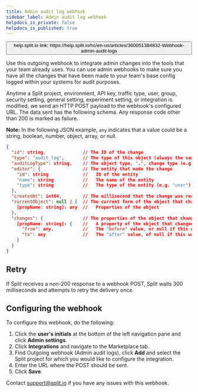 ```yaml
---
title: Admin audit log webhook
sidebar_label: Admin audit log webhook
helpdocs_is_private: false
helpdocs_is_published: true
---
```


<p>
  <button style={{borderRadius:'8px', border:'1px', fontFamily:'Courier New', fontWeight:'800', textAlign:'left'}}> help.split.io link: https://help.split.io/hc/en-us/articles/360051384832-Webhook-admin-audit-logs </button>
</p>

Use this outgoing webhook to integrate admin changes into the tools that your team already uses. You can use admin webhooks to make sure you have all the changes that have been made to your team's base config logged within your systems for audit purposes.

Anytime a Split project, environment, API key, traffic type, user, group, security setting, general setting, experiment setting, or integration is modified, we send an HTTP POST payload to the webhook's configured URL. The data sent has the following schema. Any response code other than 200 is marked as failure.

**Note:** In the following JSON example, `any` indicates that a value could be a string, boolean, number, object, array, or null.

```json
{
  "id": string,              // The ID of the change
  "type": "audit_log",       // The type of this object (always the same)
  "auditLogType": string,    // The object type, '.', change type (e.g. "security_settings.updated")
  "editor": {                // The entity that made the change
    "id": string             //   ID of the entity
    "name": string           //   The name of the entity
    "type": string           //   The type of the entity (e.g. "user")
  },
  "createdAt": int64,        // The millisecond that the change was recorded
  "currentObject": null | {  // The current form of the object that changed or null if deleted
    [propName: string]: any  //   Properties of the object
  },
  "changes": {               // The properties of the object that changed
    [propName: string]: {    //   A property of the object that changed (only top level props)
      "from": any,           //   The "before" value, or null if this was a "created" change
      "to": any              //   The "after" value, of null if this was a "deleted" change
    }
  }
}
```

## Retry
 
If Split receives a non-200 response to a webhook POST, Split waits 300 milliseconds and attempts to retry the delivery once. 

## Configuring the webhook

To configure this webhook, do the following: 

1. Click the **user's initials** at the bottom of the left navigation pane and click **Admin settings**.
2. Click **Integrations** and navigate to the Marketplace tab.
3. Find Outgoing webhook (Admin audit logs), click **Add** and select the Split project for which you would like to configure the integration.
4. Enter the URL where the POST should be sent.
5. Click **Save**.

Contact [support@split.io](mailto:support@split.io) if you have any issues with this webhook.
